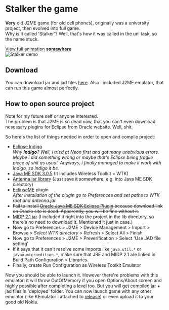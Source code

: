 # Stalker the game
__Very__ old J2ME game (for old cell phones), originally was a university project, then evolved into full game.  
Why is it called 'Stalker'? Well, that's how it was called in the uni task, so the name stuck.

[View full animation __somewhere__](link_to_somewhere)  
![[Stalker demo](link_to_small_gif)](link_to_somewhere)

## Download
You can download jar and jad files [here](link_to_release). Also i included J2ME emulator, that can run this game almost perfectly.

## How to open source project
Note for my future self or anyone interested.  
The problem is that J2ME is so dead now, that you can't even download nesessary plugins for Eclipse from Oracle website. Well, shit.  

So here's the list of things needed in order to open and compile project:
* [Eclipse Indigo](http://www.eclipse.org/downloads/packages/release/indigo/sr2)  
  _Why **Indigo**? Well, i tried at Neon first and got many unobvious errors. Maybe i did something wrong or maybe that's Eclipse being fragile piece of shit as usual. Anyways, i finally managed to make it work with Indigo, so Indigo it be._
* [Java ME SDK 3.0.5](http://www.oracle.com/technetwork/java/embedded/javame/javame-sdk/downloads/java-me-sdk-3-0-5-download-1849683.html) (It includes Wireless Toolkit = WTK)
* [Antenna jar library](https://sourceforge.net/projects/antenna/files) (Just save it somewhere, e.g. into Java ME SDK directory)
* [EclipseME](http://eclipseme.org/docs/installEclipseME.html) plugin  
  _After installation of the plugin go to Preferences and set paths to WTK root and antenna.jar_
* ~~Fail to install [Oracle Java ME SDK Eclipse Plugin](http://docs.oracle.com/javame/config/cldc/rel/3.3/win/gs/html/getstart_win32/setup_eclipseenv.htm) because download link on Oracle site is dead. Apparently, you will be fine without it.~~
* [MIDP 2.1 jar](http://www.java2s.com/Code/Jar/m/Downloadmidp21jar.htm) (I included it right into the project in the lib directory, so there's no need to download it. Mentioned it just in case.)
* Now go to Preferences > J2ME > Device Management > Import > Browse > _Select WTK directory_ > Refresh > Select All > Finish
* Now go to Preferences > J2ME > Preverification > Select 'Use JAD file setting'
* If it says that it can't resolve some imports like `java.util.*` or `javax.microedition.*`, make sure that JRE and MIDP 2.1 are linked in Build Path Configuration > Libraries.
* Finally, create Run Configuration as Wireless Toolkit Emulator

Now you should be able to launch it. However there're problems with this emulator: it will throw OutOfMemory if you open Options/About screen and highly possible after completing a level too. But you will get compiled jar + jad files in 'deployed' folder. You can now launch game with any other emulator (like KEmulator i attached to [release](link_to_release)) or even upload it to your good old Nokia.
